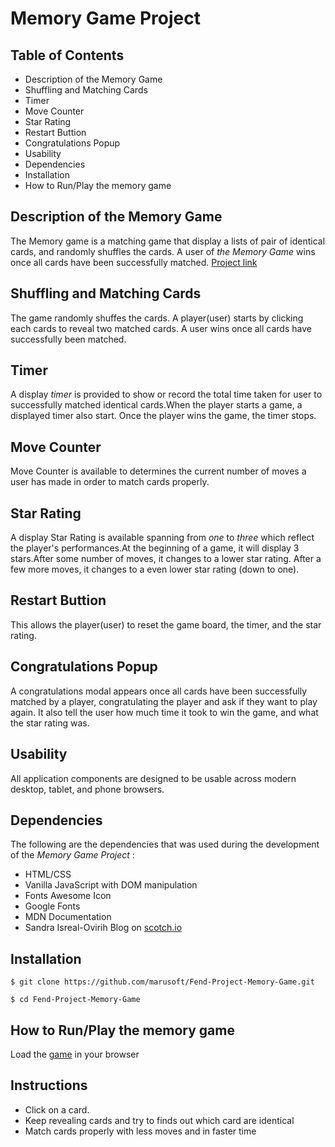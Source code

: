 # Memory Game Project

## Table of Contents
* Description of the Memory Game
* Shuffling and Matching Cards
* Timer
* Move Counter
* Star Rating
* Restart Buttion
* Congratulations Popup
* Usability
* Dependencies
* Installation
* How to Run/Play the memory game

## Description of the Memory Game
The Memory game is a matching game that display a lists of pair of identical cards, and randomly shuffles the cards.
A user of _the Memory Game_ wins once all cards have been successfully matched.
[Project link](https://marusoft.github.io/Fend-Project-Memory-Game/)

## Shuffling and Matching Cards
The game randomly shuffes the cards. A player(user) starts by clicking each cards to reveal two matched cards.
A user wins once all cards have successfully been matched.

## Timer
A display _timer_ is provided to show or record the total time taken for user to successfully matched identical cards.When the player starts a game, a displayed timer also start. Once the player wins the game, the timer stops.

## Move Counter
Move Counter is available to determines the current  number of moves a user has made in order to match cards properly.

## Star Rating
A display Star Rating is available spanning from _one_ to _three_ which reflect the player's performances.At the beginning of a game, it will display 3 stars.After some number of moves, it changes to a lower star rating. After a few more moves, it changes to a
even lower star rating (down to one).

## Restart Buttion
This allows the player(user) to reset the game
board, the timer, and the star rating.

## Congratulations Popup
A congratulations modal appears once all cards have been successfully matched by a player, congratulating the player and ask if they want to play again. It also tell the user how much time it took to win the game, and what the star rating was.

## Usability
All application components are designed to be usable across modern desktop, tablet, and phone browsers.

## Dependencies
The following are the dependencies that was used during the development of the *Memory Game Project* :
* HTML/CSS
* Vanilla JavaScript with DOM manipulation
* Fonts Awesome Icon
* Google Fonts
* MDN Documentation
* Sandra Isreal-Ovirih Blog on [scotch.io](https://scotch.io/tutorials/how-to-build-a-memory-matching-game-in-javascript)

## Installation

```
$ git clone https://github.com/marusoft/Fend-Project-Memory-Game.git

```

```
$ cd Fend-Project-Memory-Game

```

## How to Run/Play the memory game

Load the [game](https://marusoft.github.io/Fend-Project-Memory-Game/) in your browser

## Instructions
* Click on a card.
* Keep revealing cards and try to finds out which card are identical
* Match cards properly with less moves and in faster time

